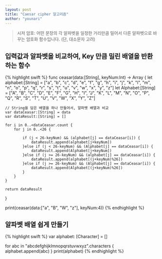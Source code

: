 ```yaml
---
layout: post
title: "Caesar cipher 알고리즘"
author: "younari"
---
```


> 시저 암호: 어떤 문장의 각 알파벳을 일정한 거리만큼 밀어서 다른 알파벳으로 바꾸는 암호화 함수입니다. (단, 대소문자 고려)

## 입력값과 알파벳을 비교하여, Key 만큼 밀린 배열을 반환하는 함수

{% highlight swift %}
func ceasar(data:[String], keyNum:Int) -> Array<String>
{
    let alphabet:[String] = ["a", "b", "c", "d", "e", "f", "g", "h", "i", "j", "k", "l", "m", "n", "o", "p", "q", "r", "s", "t", "u", "v", "w", "x", "y", "z"]
    let Alphabet:[String] = ["A", "B", "C", "D", "E", "F", "G", "H", "I", "J", "K", "L", "M", "N", "O", "P", "Q", "R", "S", "T", "U", "V", "W", "X", "Y", "Z"]

    // String을 담은 배열을 하나 만들어서, 알파벳 배열과 비교
    var dataCeasar:[String] = data
    var dataResult:[String] = []

    for i in 0..<dataCeasar.count {
        for j in 0..<26 {
            
            if (j < 26-keyNum) && (alphabet[j] == dataCeasar[i]) {
                dataResult.append(alphabet[j+keyNum])
            }else if (j < 26-keyNum) && (Alphabet[j] == dataCeasar[i]) {
                dataResult.append(Alphabet[j+keyNum])
            }else if (j >= 26-keyNum) && (alphabet[j] == dataCeasar[i]) {
                dataResult.append(alphabet[(j+keyNum)%26])
            }else if (j >= 26-keyNum) && (Alphabet[j] == dataCeasar[i]) {
                dataResult.append(Alphabet[(j+keyNum)%26])
            }
        }
    }
    
    return dataResult
}

print(ceasar(data:["a", "B", "W", "z"], keyNum:4))
{% endhighlight %}


## 알파벳 배열 쉽게 만들기 
{% highlight swift %}
var alphabet: [Character] = []

for abc in "abcdefghijklmnopqrstuvwxyz".characters
{
    alphabet.append(abc)
}
print(alphabet)
{% endhighlight %}